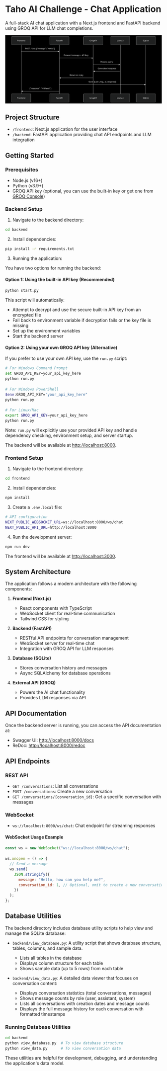 # Taho AI Challenge - Chat Application

A full-stack AI chat application with a Next.js frontend and FastAPI backend using GROQ API for LLM chat completions.

![Taho AI System Architecture](frontend/public/taho-ai-architecture.png)

## Project Structure

- `/frontend`: Next.js application for the user interface
- `/backend`: FastAPI application providing chat API endpoints and LLM integration

## Getting Started

### Prerequisites

- Node.js (v16+)
- Python (v3.9+)
- GROQ API key (optional, you can use the built-in key or get one from [GROQ Console](https://console.groq.com/))

### Backend Setup

1. Navigate to the backend directory:

```bash
cd backend
```

2. Install dependencies:

```bash
pip install -r requirements.txt
```

3. Running the application:

You have two options for running the backend:

#### Option 1: Using the built-in API key (Recommended)

```bash
python start.py
```

This script will automatically:

- Attempt to decrypt and use the secure built-in API key from an encrypted file
- Fall back to environment variable if decryption fails or the key file is missing
- Set up the environment variables
- Start the backend server

#### Option 2: Using your own GROQ API key (Alternative)

If you prefer to use your own API key, use the `run.py` script:

```bash
# For Windows Command Prompt
set GROQ_API_KEY=your_api_key_here
python run.py

# For Windows PowerShell
$env:GROQ_API_KEY="your_api_key_here"
python run.py

# For Linux/Mac
export GROQ_API_KEY=your_api_key_here
python run.py
```

Note: `run.py` will explicitly use your provided API key and handle dependency checking, environment setup, and server startup.

The backend will be available at [http://localhost:8000](http://localhost:8000).

### Frontend Setup

1. Navigate to the frontend directory:

```bash
cd frontend
```

2. Install dependencies:

```bash
npm install
```

3. Create a `.env.local` file:

```bash
# API configuration
NEXT_PUBLIC_WEBSOCKET_URL=ws://localhost:8000/ws/chat
NEXT_PUBLIC_API_URL=http://localhost:8000
```

4. Run the development server:

```bash
npm run dev
```

The frontend will be available at [http://localhost:3000](http://localhost:3000).

## System Architecture

The application follows a modern architecture with the following components:

1. **Frontend (Next.js)**

   - React components with TypeScript
   - WebSocket client for real-time communication
   - Tailwind CSS for styling

2. **Backend (FastAPI)**

   - RESTful API endpoints for conversation management
   - WebSocket server for real-time chat
   - Integration with GROQ API for LLM responses

3. **Database (SQLite)**

   - Stores conversation history and messages
   - Async SQLAlchemy for database operations

4. **External API (GROQ)**
   - Powers the AI chat functionality
   - Provides LLM responses via API

## API Documentation

Once the backend server is running, you can access the API documentation at:

- Swagger UI: [http://localhost:8000/docs](http://localhost:8000/docs)
- ReDoc: [http://localhost:8000/redoc](http://localhost:8000/redoc)

## API Endpoints

### REST API

- `GET /conversations`: List all conversations
- `POST /conversations`: Create a new conversation
- `GET /conversations/{conversation_id}`: Get a specific conversation with messages

### WebSocket

- `ws://localhost:8000/ws/chat`: Chat endpoint for streaming responses

#### WebSocket Usage Example

```javascript
const ws = new WebSocket("ws://localhost:8000/ws/chat");

ws.onopen = () => {
  // Send a message
  ws.send(
    JSON.stringify({
      message: "Hello, how can you help me?",
      conversation_id: 1, // Optional, omit to create a new conversation
    })
  );
};
```

## Database Utilities

The backend directory includes database utility scripts to help view and manage the SQLite database:

- `backend/view_database.py`: A utility script that shows database structure, tables, columns, and sample data.

  - Lists all tables in the database
  - Displays column structure for each table
  - Shows sample data (up to 5 rows) from each table

- `backend/view_data.py`: A detailed data viewer that focuses on conversation content:
  - Displays conversation statistics (total conversations, messages)
  - Shows message counts by role (user, assistant, system)
  - Lists all conversations with creation dates and message counts
  - Displays the full message history for each conversation with formatted timestamps

### Running Database Utilities

```bash
cd backend
python view_database.py  # To view database structure
python view_data.py      # To view conversation data
```

These utilities are helpful for development, debugging, and understanding the application's data model.
